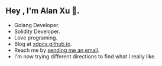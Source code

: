 ## Hey , I'm Alan Xu 👋.

* Golang Developer.
* Solidity Developer.
* Love programing.
* Blog at [xdpcs.github.io](https://xdpcs.github.io).
* Reach me by [sending me an email](mailto:xdpcsyy@gmail.com).
* I'm now trying different directions to find what I really like.
